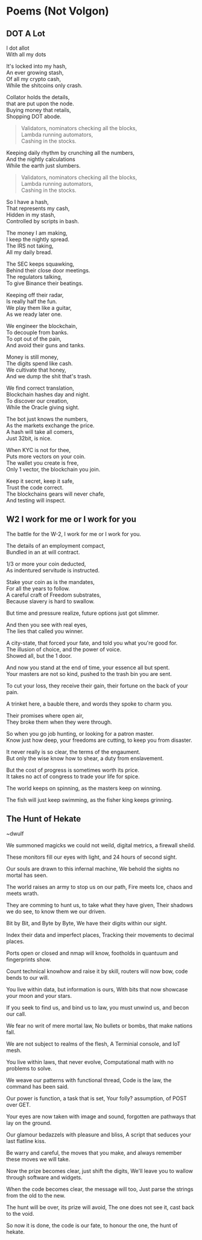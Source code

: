 # Poems (Not Volgon)

## DOT A Lot
I dot allot  
With all my dots  

It's locked into my hash,  
An ever growing stash,  
Of all my crypto cash,  
While the shitcoins only crash.  

Collator holds the details,  
that are put upon the node.  
Buying money that retails,  
Shopping DOT abode.  

> Validators, nominators checking all the blocks,  
> Lambda running automators,  
> Cashing in the stocks.  

Keeping daily rhythm by crunching all the numbers,  
And the nightly calculations  
While the earth just slumbers.  

> Validators, nominators checking all the blocks,  
> Lambda running automators,  
> Cashing in the stocks.  

So I have a hash,  
That represents my cash,  
Hidden in my stash,  
Controlled by scripts in bash.  

The money I am making,  
I keep the nightly spread.  
The IRS not taking,  
All my daily bread.  

The SEC keeps squawking,  
Behind their close door meetings.  
The regulators talking,  
To give Binance their beatings.  

Keeping off their radar,  
Is really half the fun.  
We play them like a guitar,  
As we ready later one.  

We engineer the blockchain,  
To decouple from banks.  
To opt out of the pain,  
And avoid their guns and tanks.  

Money is still money,  
The digits spend like cash.  
We cultivate that honey,  
And we dump the shit that's trash.  

We find correct translation,  
Blockchain hashes day and night.  
To discover our creation,  
While the Oracle giving sight.  

The bot just knows the numbers,  
As the markets exchange the price.  
A hash will take all comers,  
Just 32bit, is nice.  

When KYC is not for thee,  
Puts more vectors on your coin.  
The wallet you create is free,  
Only 1 vector, the blockchain you join.  

Keep it secret, keep it safe,  
Trust the code correct.  
The blockchains gears will never chafe,  
And testing will inspect.  


## W2 I work for me or I work for you

The battle for the W-2, I work for me or I work for you.  

The details of an employment compact,  
Bundled in an at will contract.  

1/3 or more your coin deducted,  
As indentured servitude is instructed.  

Stake your coin as is the mandates,  
For all the years to follow.  
A careful craft of Freedom substrates,  
Because slavery is hard to swallow.  

But time and pressure realize, future options just got slimmer.  

And then you see with real eyes,  
The lies that called you winner.  

A city-state, that forced your fate, and told you what you're good for.  
The illusion of choice, and the power of voice.  
Showed all, but the 1 door.  

And now you stand at the end of time, your essence all but spent.  
Your masters are not so kind, pushed to the trash bin you are sent.  

To cut your loss, they receive their gain, their fortune on the back of your pain.  

A trinket here, a bauble there, and words they spoke to charm you.  

Their promises where open air,  
They broke them when they were through.  

So when you go job hunting, or looking for a patron master.  
Know just how deep, your freedoms are cutting, to keep you from disaster.  

It never really is so clear, the terms of the engaument.  
But only the wise know how to shear, a duty from enslavement.  

But the cost of progress is sometimes worth its price.  
It takes no act of congress to trade your life for spice.  

The world keeps on spinning, as the masters keep on winning.  

The fish will just keep swimming, as the fisher king keeps grinning.  


## The Hunt of Hekate
~dwulf

We summoned magicks we could not weild,
digital metrics, a firewall sheild.

These monitors fill our eyes with light,
and 24 hours of second sight.

Our souls are drawn to this infernal machine,
We behold the sights no mortal has seen.

The world raises an army to stop us on our path,
Fire meets Ice, chaos and meets wrath.

They are comming to hunt us, to take what they have given,
Their shadows we do see, to know them we our driven.

Bit by Bit, and Byte by Byte, 
We have their digits within our sight.

Index their data and imperfect places,
Tracking their movements to decimal places.

Ports open or closed and nmap will know,
footholds in quantuum and fingerprints show.

Count technical knowhow and raise it by skill,
routers will now bow, code bends to our will.

You live within data, but information is ours,
With bits that now showcase your moon and your stars.

If you seek to find us, and bind us to law,
you must unwind us, and becon our call.

We fear no writ of mere mortal law,
No bullets or bombs, that make nations fall.

We are not subject to realms of the flesh,
A Terminial console, and IoT mesh.

You live within laws, that never evolve,
Computational math with no problems to solve.

We weave our patterns with functional thread,
Code is the law, the command has been said.

Our power is function, a task that is set,
Your folly? assumption, of POST over GET.

Your eyes are now taken with image and sound,
forgotten are pathways that lay on the ground.

Our glamour bedazzels with pleasure and bliss,
A script that seduces your last flatline kiss.

Be warry and careful, the moves that you make,
and always remember these moves we will take.

Now the prize becomes clear, just shift the digits,
We'll leave you to wallow through software and widgets.

When the code becomes clear, the message will too,
Just parse the strings from the old to the new.

The hunt will be over, its prize will avoid,
The one does not see it, cast back to the void.

So now it is done, the code is our fate,
to honour the one, the hunt of hekate.


